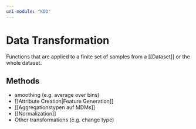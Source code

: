 ```yaml
---
uni-module: "KDD"
---
```


# Data Transformation

Functions that are applied to a finite set of samples from a [[Dataset]] or the whole dataset.

## Methods

- smoothing (e.g. average over bins)
- [[Attribute Creation|Feature Generation]]
- [[Aggregationstypen auf MDMs]]
- [[Normalization]]
- Other transformations (e.g. change type)
